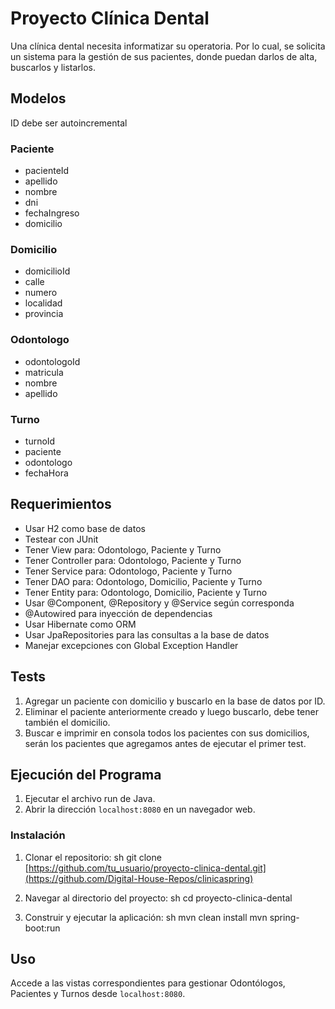 # Proyecto Clínica Dental
Una clínica dental necesita informatizar su operatoria. Por lo cual, se solicita un sistema para la gestión de sus pacientes, donde puedan darlos de alta, buscarlos y listarlos.

## Modelos
ID debe ser autoincremental

### Paciente
- pacienteId
- apellido
- nombre
- dni
- fechaIngreso
- domicilio

### Domicilio
- domicilioId
- calle
- numero
- localidad
- provincia

### Odontologo
- odontologoId
- matricula
- nombre
- apellido

### Turno
- turnoId
- paciente
- odontologo
- fechaHora

## Requerimientos
- Usar H2 como base de datos
- Testear con JUnit
- Tener View para: Odontologo, Paciente y Turno
- Tener Controller para: Odontologo, Paciente y Turno
- Tener Service para: Odontologo, Paciente y Turno
- Tener DAO para: Odontologo, Domicilio, Paciente y Turno
- Tener Entity para: Odontologo, Domicilio, Paciente y Turno
- Usar @Component, @Repository y @Service según corresponda
- @Autowired para inyección de dependencias
- Usar Hibernate como ORM
- Usar JpaRepositories para las consultas a la base de datos
- Manejar excepciones con Global Exception Handler

## Tests
1. Agregar un paciente con domicilio y buscarlo en la base de datos por ID.
2. Eliminar el paciente anteriormente creado y luego buscarlo, debe tener también el domicilio.
3. Buscar e imprimir en consola todos los pacientes con sus domicilios, serán los pacientes que agregamos antes de ejecutar el primer test.

## Ejecución del Programa
1. Ejecutar el archivo run de Java.
2. Abrir la dirección `localhost:8080` en un navegador web.

### Instalación
1. Clonar el repositorio:
   sh
   git clone [https://github.com/tu_usuario/proyecto-clinica-dental.git](https://github.com/Digital-House-Repos/clinicaspring)

2. Navegar al directorio del proyecto:
  sh
  cd proyecto-clinica-dental

3. Construir y ejecutar la aplicación:
  sh
  mvn clean install
  mvn spring-boot:run

## Uso
Accede a las vistas correspondientes para gestionar Odontólogos, Pacientes y Turnos desde `localhost:8080`.
